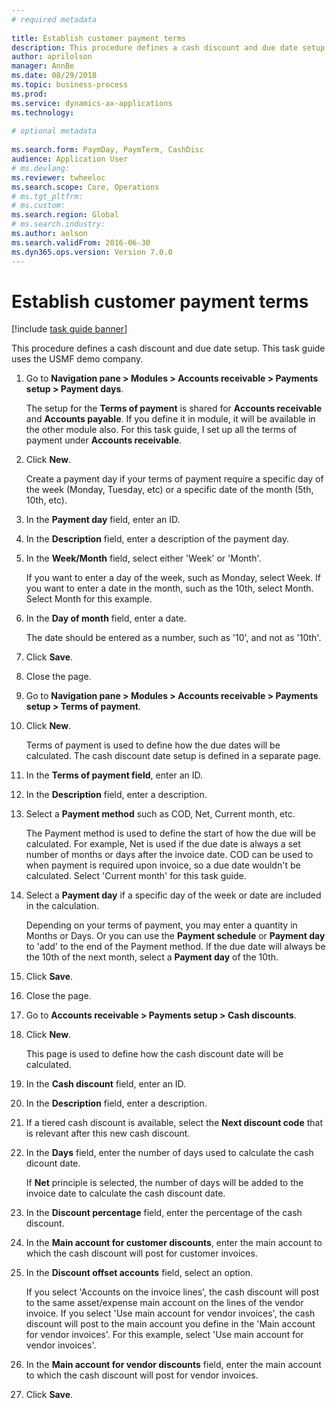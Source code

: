 ```yaml
--- 
# required metadata 
 
title: Establish customer payment terms
description: This procedure defines a cash discount and due date setup. 
author: aprilolson
manager: AnnBe 
ms.date: 08/29/2018
ms.topic: business-process 
ms.prod:  
ms.service: dynamics-ax-applications 
ms.technology:  
 
# optional metadata 
 
ms.search.form: PaymDay, PaymTerm, CashDisc   
audience: Application User 
# ms.devlang:  
ms.reviewer: twheeloc
ms.search.scope: Core, Operations 
# ms.tgt_pltfrm:  
# ms.custom:  
ms.search.region: Global
# ms.search.industry: 
ms.author: aolson
ms.search.validFrom: 2016-06-30 
ms.dyn365.ops.version: Version 7.0.0 
---
```

# Establish customer payment terms

[!include [task guide banner](../../includes/task-guide-banner.md)]

This procedure defines a cash discount and due date setup. This task guide uses the USMF demo company.

1. Go to **Navigation pane > Modules > Accounts receivable > Payments setup > Payment days**.
    
    The setup for the **Terms of payment** is shared for **Accounts receivable** and **Accounts payable**. If you define it in module, it will be available in the other module also. For this task guide, I set up all the terms of payment under **Accounts receivable**.
    
2. Click **New**.
    
    Create a payment day if your terms of payment require a specific day of the week (Monday, Tuesday, etc) or a specific date of the month (5th, 10th, etc).
    
3. In the **Payment day** field, enter an ID.
4. In the **Description** field, enter a description of the payment day.
5. In the **Week/Month** field, select either 'Week' or 'Month'.
    
    If you want to enter a day of the week, such as Monday, select Week. If you want to enter a date in the month, such as the 10th, select Month. Select Month for this example.
    
6. In the **Day of month** field, enter a date.
    
    The date should be entered as a number, such as '10', and not as '10th'.
    
7. Click **Save**.
8. Close the page.
9. Go to **Navigation pane > Modules > Accounts receivable > Payments setup > Terms of payment**.
10. Click **New**.
    
    Terms of payment is used to define how the due dates will be calculated. The cash discount date setup is defined in a separate page.
    
11. In the **Terms of payment field**, enter an ID.
12. In the **Description** field, enter a description.
13. Select a **Payment method** such as COD, Net, Current month, etc.
    
    The Payment method is used to define the start of how the due will be calculated. For example, Net is used if the due date is always a set number of months or days after the invoice date. COD can be used to when payment is required upon invoice, so a due date wouldn't be calculated. Select 'Current month' for this task guide.  
14. Select a **Payment day** if a specific day of the  week or date are included in the calculation.
    
    Depending on your terms of payment, you may enter a quantity in Months or Days. Or you can use the **Payment schedule** or **Payment day** to 'add' to the end of the Payment method. If the due date will always be the 10th of the next month, select a **Payment day** of the 10th.
    
15. Click **Save**.
16. Close the page.
17. Go to **Accounts receivable > Payments setup > Cash discounts**.
18. Click **New**.
    
    This page is used to define how the cash discount date will be calculated.
    
19. In the **Cash discount** field, enter an ID.
20. In the **Description** field, enter a description.
21. If a tiered cash discount is available, select the **Next discount code** that is relevant after this new cash discount.
22. In the **Days** field, enter the number of days used to calculate the cash dicount date.
    
    If **Net** principle is selected, the number of days will be added to the invoice date to calculate the cash discount date.  
23. In the **Discount percentage** field, enter the percentage of the cash discount.
24. In the **Main account for customer discounts**, enter the main account to which the cash discount will post for customer invoices.
25. In the **Discount offset accounts** field, select an option.
    
    If you select 'Accounts on the invoice lines', the cash discount will post to the same asset/expense main account on the lines of the vendor invoice. If you select 'Use main account for vendor invoices', the cash discount will post to the main account you define in the 'Main account for vendor invoices'. For this example, select 'Use main account for vendor invoices'.
    
26. In the **Main account for vendor discounts** field, enter the main account to which the cash discount will post for vendor invoices.
27. Click **Save**.

